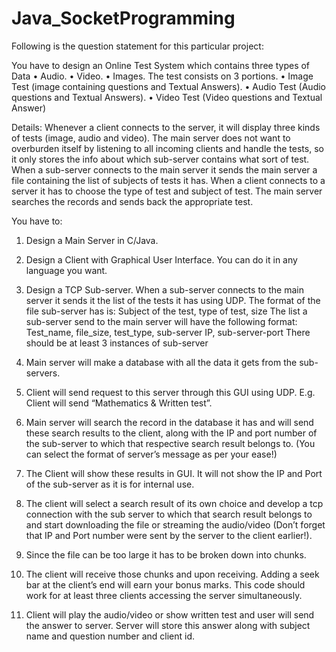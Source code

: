 # Java_SocketProgramming

Following is the question statement for this particular project:

You have to design an Online Test System which contains three types of Data
•	Audio.
•	Video.
•	Images.
The test consists on 3 portions.
•	Image Test (image containing questions and Textual Answers).
•	Audio Test (Audio questions and Textual Answers).
•	Video Test (Video questions and Textual Answer)

Details:
Whenever a client connects to the server, it will display three kinds of tests (image, audio and video). The main server does not want to overburden itself by listening to all incoming clients and handle the tests, so it only stores the info about which sub-server contains what sort of test. When a sub-server connects to the main server it sends the main server a file containing the list of subjects of tests it has. When a client connects to a server it has to choose the type of test and subject of test. The main server searches the records and sends back the appropriate test.

You have to:
1.	Design a Main Server in C/Java.
2.	Design a Client with Graphical User Interface. You can do it in any language you want.
3.	Design a TCP Sub-server. When a sub-server connects to the main server it sends it the list of the tests it has using UDP. The format of the file sub-server has is:
Subject of the test, type of test, size 
The list a sub-server send to the main server will have the following format:
Test_name, file_size, test_type, sub-server IP, sub-server-port
There should be at least 3 instances of sub-server
4.	Main server will make a database with all the data it gets from the sub-servers.
5.	Client will send request to this server through this GUI using UDP.
E.g. Client will send “Mathematics & Written test”.
6.	Main server will search the record in the database it has and will send these search results to the client, along with the IP and port number of the sub-server to which that respective search result belongs to. (You can select the format of server’s message as per your ease!)
7.	The Client will show these results in GUI. It will not show the IP and Port of the sub-server as it is for internal use.
8.	The client will select a search result of its own choice and develop a tcp connection with the sub server to which that search result belongs to and start downloading the file or streaming the audio/video (Don’t forget that IP and Port number were sent by the server to the client earlier!).

9.	Since the file can be too large it has to be broken down into chunks. 
10.	The client will receive those chunks and upon receiving. Adding a seek bar at the client’s end will earn your bonus marks. This code should work for at least three clients accessing the server simultaneously.
11.	Client will play the audio/video or show written test and user will send the answer to server. Server will store this answer along with subject name and question number and client id.

